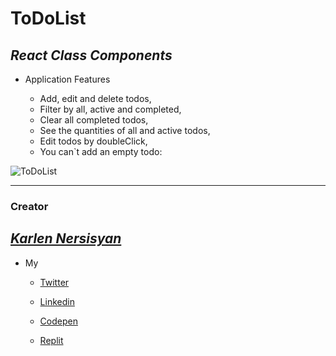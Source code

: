 # ToDoList

_React Class Components_
---

* Application Features

    * Add, edit and delete todos,
    * Filter by all, active and completed,
    * Clear all completed todos,
    * See the quantities of all and active todos,
    * Edit todos by doubleClick,
    * You can`t add an empty todo:

![ToDoList](https://www.cnet.com/a/img/RcRSuv2rDtUjlHGvN-Iw32-7uUY=/1200x630/2019/12/11/dc61035a-15a3-4343-a96f-2446d10c8a34/screen-shot-2019-12-11-at-8-39-58-am.png)

---

### Creator

_[Karlen Nersisyan](https://www.facebook.com/karlen.nersisyan.1999/)_
---

- My

  - [Twitter](https://twitter.com/nersisyan_karl)

  - [Linkedin](https://www.linkedin.com/in/karlen-nersisyan/)

  - [Codepen](https://codepen.io/karlennersisyan/)

  - [Replit](https://replit.com/@KarlenNersisyan)